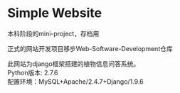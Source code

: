 # Simple Website

本科阶段的mini-project，存档用

正式的网站开发项目移步Web-Software-Development仓库

此网站为django框架搭建的植物信息问答系统。</br>
Python版本: 2.7.6  </br>
配置环境：MySQL+Apache/2.4.7+Django/1.9.6 </br>
